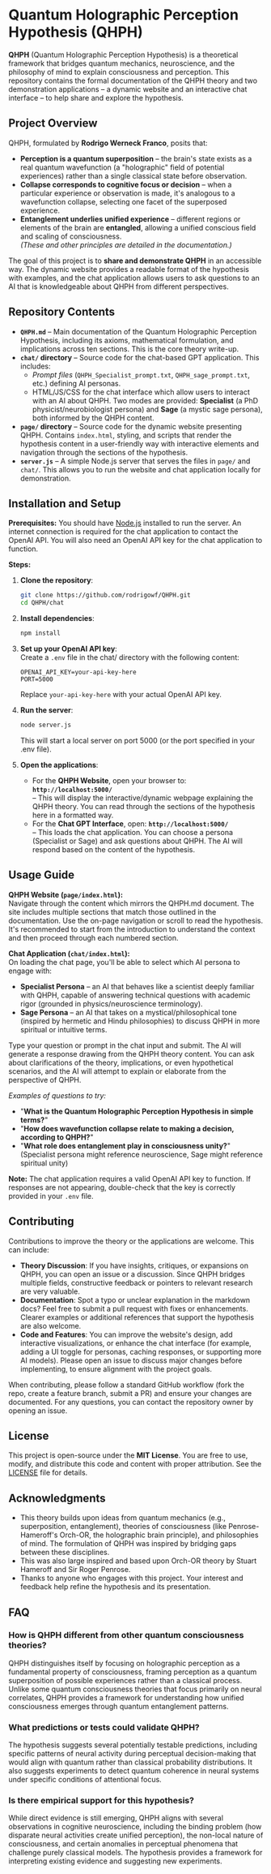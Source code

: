 # Quantum Holographic Perception Hypothesis (QHPH)

**QHPH** (Quantum Holographic Perception Hypothesis) is a theoretical framework that bridges quantum mechanics, neuroscience, and the philosophy of mind to explain consciousness and perception. This repository contains the formal documentation of the QHPH theory and two demonstration applications – a dynamic website and an interactive chat interface – to help share and explore the hypothesis.

## Project Overview

QHPH, formulated by **Rodrigo Werneck Franco**, posits that:  
- **Perception is a quantum superposition** – the brain's state exists as a real quantum wavefunction (a "holographic" field of potential experiences) rather than a single classical state before observation.  
- **Collapse corresponds to cognitive focus or decision** – when a particular experience or observation is made, it's analogous to a wavefunction collapse, selecting one facet of the superposed experience.  
- **Entanglement underlies unified experience** – different regions or elements of the brain are **entangled**, allowing a unified conscious field and scaling of consciousness.  
*(These and other principles are detailed in the documentation.)*

The goal of this project is to **share and demonstrate QHPH** in an accessible way. The dynamic website provides a readable format of the hypothesis with examples, and the chat application allows users to ask questions to an AI that is knowledgeable about QHPH from different perspectives.

## Repository Contents

- **`QHPH.md`** – Main documentation of the Quantum Holographic Perception Hypothesis, including its axioms, mathematical formulation, and implications across ten sections. This is the core theory write-up.  
- **`chat/` directory** – Source code for the chat-based GPT application. This includes:  
  - *Prompt files* (`QHPH_Specialist_prompt.txt`, `QHPH_sage_prompt.txt`, etc.) defining AI personas.  
  - HTML/JS/CSS for the chat interface which allow users to interact with an AI about QHPH. Two modes are provided: **Specialist** (a PhD physicist/neurobiologist persona) and **Sage** (a mystic sage persona), both informed by the QHPH content.  
- **`page/` directory** – Source code for the dynamic website presenting QHPH. Contains `index.html`, styling, and scripts that render the hypothesis content in a user-friendly way with interactive elements and navigation through the sections of the hypothesis.  
- **`server.js`** – A simple Node.js server that serves the files in `page/` and `chat/`. This allows you to run the website and chat application locally for demonstration.  

## Installation and Setup

**Prerequisites:** You should have [Node.js](https://nodejs.org) installed to run the server. An internet connection is required for the chat application to contact the OpenAI API. You will also need an OpenAI API key for the chat application to function. 

**Steps:**

1. **Clone the repository**:  
   ```bash
   git clone https://github.com/rodrigowf/QHPH.git  
   cd QHPH/chat
   ``` 

2. **Install dependencies**:  
   ```bash
   npm install
   ```

3. **Set up your OpenAI API key**:  
   Create a `.env` file in the chat/ directory with the following content:
   ```
   OPENAI_API_KEY=your-api-key-here
   PORT=5000
   ```
   Replace `your-api-key-here` with your actual OpenAI API key.

4. **Run the server**:  
   ```bash
   node server.js
   ```  
   This will start a local server on port 5000 (or the port specified in your .env file).

5. **Open the applications**:  
   - For the **QHPH Website**, open your browser to: **`http://localhost:5000/`**  
     – This will display the interactive/dynamic webpage explaining the QHPH theory. You can read through the sections of the hypothesis here in a formatted way.  
   - For the **Chat GPT Interface**, open: **`http://localhost:5000/`**  
     – This loads the chat application. You can choose a persona (Specialist or Sage) and ask questions about QHPH. The AI will respond based on the content of the hypothesis.

## Usage Guide

**QHPH Website (`page/index.html`):**  
Navigate through the content which mirrors the QHPH.md document. The site includes multiple sections that match those outlined in the documentation. Use the on-page navigation or scroll to read the hypothesis. It's recommended to start from the introduction to understand the context and then proceed through each numbered section. 

**Chat Application (`chat/index.html`):**  
On loading the chat page, you'll be able to select which AI persona to engage with: 
- **Specialist Persona** – an AI that behaves like a scientist deeply familiar with QHPH, capable of answering technical questions with academic rigor (grounded in physics/neuroscience terminology).  
- **Sage Persona** – an AI that takes on a mystical/philosophical tone (inspired by hermetic and Hindu philosophies) to discuss QHPH in more spiritual or intuitive terms.  

Type your question or prompt in the chat input and submit. The AI will generate a response drawing from the QHPH theory content. You can ask about clarifications of the theory, implications, or even hypothetical scenarios, and the AI will attempt to explain or elaborate from the perspective of QHPH.

*Examples of questions to try:*  
- "**What is the Quantum Holographic Perception Hypothesis in simple terms?**"  
- "**How does wavefunction collapse relate to making a decision, according to QHPH?**"  
- "**What role does entanglement play in consciousness unity?**" (Specialist persona might reference neuroscience, Sage might reference spiritual unity)  

**Note:** The chat application requires a valid OpenAI API key to function. If responses are not appearing, double-check that the key is correctly provided in your `.env` file.

## Contributing

Contributions to improve the theory or the applications are welcome. This can include:  
- **Theory Discussion**: If you have insights, critiques, or expansions on QHPH, you can open an issue or a discussion. Since QHPH bridges multiple fields, constructive feedback or pointers to relevant research are very valuable.  
- **Documentation**: Spot a typo or unclear explanation in the markdown docs? Feel free to submit a pull request with fixes or enhancements. Clearer examples or additional references that support the hypothesis are also welcome.  
- **Code and Features**: You can improve the website's design, add interactive visualizations, or enhance the chat interface (for example, adding a UI toggle for personas, caching responses, or supporting more AI models). Please open an issue to discuss major changes before implementing, to ensure alignment with the project goals.  

When contributing, please follow a standard GitHub workflow (fork the repo, create a feature branch, submit a PR) and ensure your changes are documented. For any questions, you can contact the repository owner by opening an issue.

## License

This project is open-source under the **MIT License**. You are free to use, modify, and distribute this code and content with proper attribution. See the [LICENSE](LICENSE) file for details.

## Acknowledgments

- This theory builds upon ideas from quantum mechanics (e.g., superposition, entanglement), theories of consciousness (like Penrose-Hameroff's Orch-OR, the holographic brain principle), and philosophies of mind. The formulation of QHPH was inspired by bridging gaps between these disciplines.  
- This was also large inspired and based upon Orch-OR theory by Stuart Hameroff and Sir Roger Penrose.
- Thanks to anyone who engages with this project. Your interest and feedback help refine the hypothesis and its presentation.

## FAQ

### How is QHPH different from other quantum consciousness theories?
QHPH distinguishes itself by focusing on holographic perception as a fundamental property of consciousness, framing perception as a quantum superposition of possible experiences rather than a classical process. Unlike some quantum consciousness theories that focus primarily on neural correlates, QHPH provides a framework for understanding how unified consciousness emerges through quantum entanglement patterns.

### What predictions or tests could validate QHPH?
The hypothesis suggests several potentially testable predictions, including specific patterns of neural activity during perceptual decision-making that would align with quantum rather than classical probability distributions. It also suggests experiments to detect quantum coherence in neural systems under specific conditions of attentional focus.

### Is there empirical support for this hypothesis?
While direct evidence is still emerging, QHPH aligns with several observations in cognitive neuroscience, including the binding problem (how disparate neural activities create unified perception), the non-local nature of consciousness, and certain anomalies in perceptual phenomena that challenge purely classical models. The hypothesis provides a framework for interpreting existing evidence and suggesting new experiments. 